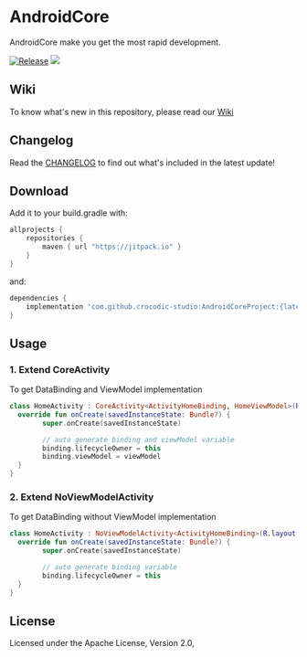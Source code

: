 # AndroidCore
AndroidCore make you get the most rapid development.

[![Release](https://jitpack.io/v/crocodic-studio/AndroidCoreProject.svg)](https://jitpack.io/#crocodic-studio/AndroidCoreProject) [![](https://jitpack.io/v/crocodic-studio/AndroidCoreProject/month.svg)](https://jitpack.io/#crocodic-studio/AndroidCoreProject) 

## Wiki
To know what's new in this repository, please read our [Wiki](https://github.com/yzzzd/androidcore/wiki)

## Changelog
Read the [CHANGELOG](https://github.com/crocodic-studio/AndroidCoreProject/blob/main/CHANGELOG.md) to find out what's included in the latest update!

## Download
Add it to your build.gradle with:
```gradle
allprojects {
    repositories {
        maven { url "https://jitpack.io" }
    }
}
```
and:

```gradle
dependencies {
    implementation 'com.github.crocodic-studio:AndroidCoreProject:{latest version}'
}
```

## Usage

### 1. Extend CoreActivity
To get DataBinding and ViewModel implementation
```kotlin
class HomeActivity : CoreActivity<ActivityHomeBinding, HomeViewModel>(R.layout.activity_home) {
  override fun onCreate(savedInstanceState: Bundle?) {
        super.onCreate(savedInstanceState)

        // auto generate binding and viewModel variable
        binding.lifecycleOwner = this
        binding.viewModel = viewModel
  }
}
```

### 2. Extend NoViewModelActivity
To get DataBinding without ViewModel implementation
```kotlin
class HomeActivity : NoViewModelActivity<ActivityHomeBinding>(R.layout.activity_home) {
  override fun onCreate(savedInstanceState: Bundle?) {
        super.onCreate(savedInstanceState)

        // auto generate binding variable
        binding.lifecycleOwner = this
  }
}
```

## License
Licensed under the Apache License, Version 2.0,
